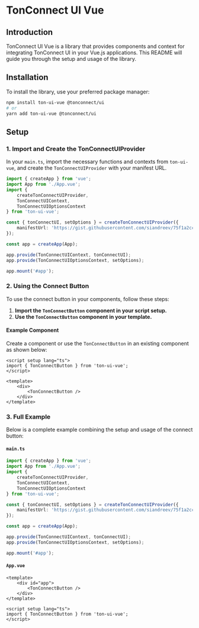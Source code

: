 # TonConnect UI Vue

## Introduction

TonConnect UI Vue is a library that provides components and context for integrating TonConnect UI in your Vue.js applications. This README will guide you through the setup and usage of the library.

## Installation

To install the library, use your preferred package manager:

```bash
npm install ton-ui-vue @tonconnect/ui
# or
yarn add ton-ui-vue @tonconnect/ui
```

## Setup

### 1. Import and Create the TonConnectUIProvider

In your `main.ts`, import the necessary functions and contexts from `ton-ui-vue`, and create the `TonConnectUIProvider` with your manifest URL.

```typescript
import { createApp } from 'vue';
import App from './App.vue';
import {
    createTonConnectUIProvider,
    TonConnectUIContext,
    TonConnectUIOptionsContext
} from 'ton-ui-vue';

const { tonConnectUI, setOptions } = createTonConnectUIProvider({
    manifestUrl: 'https://gist.githubusercontent.com/siandreev/75f1a2ccf2f3b4e2771f6089aeb06d7f/raw/d4986344010ec7a2d1cc8a2a9baa57de37aaccb8/gistfile1.txt'
});

const app = createApp(App);

app.provide(TonConnectUIContext, tonConnectUI);
app.provide(TonConnectUIOptionsContext, setOptions);

app.mount('#app');
```

### 2. Using the Connect Button

To use the connect button in your components, follow these steps:

1. **Import the `TonConnectButton` component in your script setup.**
2. **Use the `TonConnectButton` component in your template.**

#### Example Component

Create a component or use the `TonConnectButton` in an existing component as shown below:

```vue
<script setup lang="ts">
import { TonConnectButton } from 'ton-ui-vue';
</script>

<template>
    <div>
        <TonConnectButton />
    </div>
</template>
```

### 3. Full Example

Below is a complete example combining the setup and usage of the connect button:

#### `main.ts`

```typescript
import { createApp } from 'vue';
import App from './App.vue';
import {
    createTonConnectUIProvider,
    TonConnectUIContext,
    TonConnectUIOptionsContext
} from 'ton-ui-vue';

const { tonConnectUI, setOptions } = createTonConnectUIProvider({
    manifestUrl: 'https://gist.githubusercontent.com/siandreev/75f1a2ccf2f3b4e2771f6089aeb06d7f/raw/d4986344010ec7a2d1cc8a2a9baa57de37aaccb8/gistfile1.txt'
});

const app = createApp(App);

app.provide(TonConnectUIContext, tonConnectUI);
app.provide(TonConnectUIOptionsContext, setOptions);

app.mount('#app');
```

#### `App.vue`

```vue
<template>
    <div id="app">
        <TonConnectButton />
    </div>
</template>

<script setup lang="ts">
import { TonConnectButton } from 'ton-ui-vue';
</script>
```
